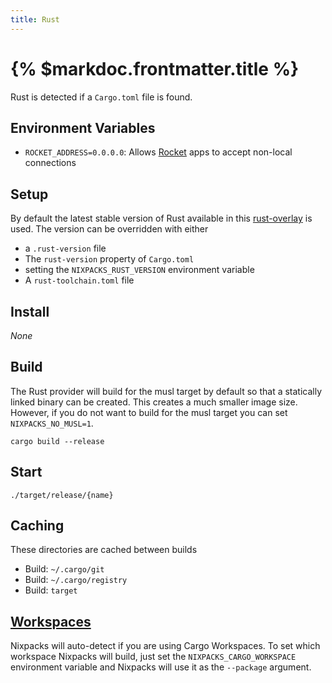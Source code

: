 ```yaml
---
title: Rust
---
```


# {% $markdoc.frontmatter.title %}

Rust is detected if a `Cargo.toml` file is found.

## Environment Variables

- `ROCKET_ADDRESS=0.0.0.0`: Allows [Rocket](https://rocket.rs) apps to accept non-local connections

## Setup

By default the latest stable version of Rust available in this [rust-overlay](https://github.com/oxalica/rust-overlay) is used. The version can be overridden with either

- a `.rust-version` file
- The `rust-version` property of `Cargo.toml`
- setting the `NIXPACKS_RUST_VERSION` environment variable
- A `rust-toolchain.toml` file

## Install

_None_

## Build

The Rust provider will build for the musl target by default so that a statically
linked binary can be created. This creates a much smaller image size. However,
if you do not want to build for the musl target you can set `NIXPACKS_NO_MUSL=1`.

```
cargo build --release
```

## Start

```
./target/release/{name}
```

## Caching

These directories are cached between builds

- Build: `~/.cargo/git`
- Build: `~/.cargo/registry`
- Build: `target`

## [Workspaces](https://doc.rust-lang.org/book/ch14-03-cargo-workspaces.html)

Nixpacks will auto-detect if you are using Cargo Workspaces.
To set which workspace Nixpacks will build, just set the `NIXPACKS_CARGO_WORKSPACE`
environment variable and Nixpacks will use it as the `--package` argument.
